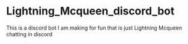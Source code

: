 # Lightning_Mcqueen_discord_bot
This is a discord bot I am making for fun that is just Lightning Mcqueen chatting in discord
